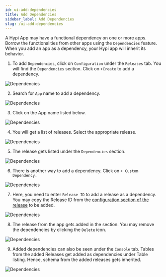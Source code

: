 ```yaml
---
id: ui-add-dependencies
title: Add Dependencies
sidebar_label: Add Dependencies
slug: /ui-add-dependencies
---
```


A Hypi App may have a functional dependency on one or more apps. Borrow the functionalities from other apps using the `Dependencies` feature. When you add an app as a dependency, your Hypi app will inherit its behavior.

1. To add `Dependencies`, click on `Configuration` under the `Releases` tab. You will find the `Dependencies` section. Click on `+Create` to add a dependency.

![Dependencies](/img/UI-Dependencies-1.PNG)

2. Search for `App` name to add a dependency.

![Dependencies](/img/UI-Dependencies-2.PNG)

3. Click on the App name listed below.

![Dependencies](/img/UI-Dependencies-3.PNG)

4. You will get a list of releases. Select the appropriate release.

![Dependencies](/img/UI-Dependencies-4.PNG)

5. The release gets listed under the `Dependencies` section.

![Dependencies](/img/UI-Dependencies-5.PNG)

6. There is another way to add a dependency. Click on `+ Custom Dependency.`

![Dependencies](/img/UI-Dependencies-6.PNG)

7. Here, you need to enter `Release ID` to add a release as a dependency. You may copy the Release ID from the [configuration section of the release](ui-create-release.md) to be added.

![Dependencies](/img/UI-Dependencies-7.PNG)

8. The release from the app gets added in the section. You may remove the dependencies by clicking the `Delete` icon.

![Dependencies](/img/UI-Dependencies-8.PNG)

9. Added dependencies can also be seen under the `Console` tab. Tables from the added Releases get added as dependencies under Table listing. Hence, schema from the added releases gets inherited.

![Dependencies](/img/UI-Dependencies-9.PNG)

